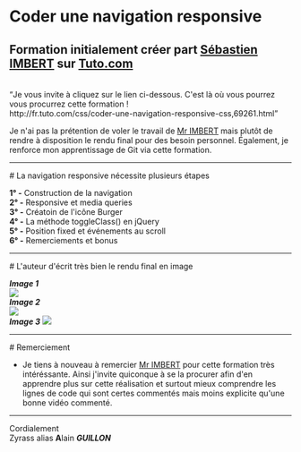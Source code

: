 # Coder une navigation responsive
<h2>Formation initialement créer part <a href="http://fr.tuto.com/formateur/syddarta.htm">Sébastien IMBERT</a> sur <a href="http://fr.tuto.com/">Tuto.com</a></h2><br />
<q>Je vous invite à cliquez sur le lien ci-dessous. C'est là où vous pourrez vous procurrez cette formation !<br />
http://fr.tuto.com/css/coder-une-navigation-responsive-css,69261.html</q><br />

Je n'ai pas la prétention de voler le travail de <a href="http://fr.tuto.com/formateur/syddarta.htm">Mr IMBERT</a> mais plutôt de rendre à disposition le rendu final pour des besoin personnel. Également, je renforce mon apprentissage de Git via cette formation.
<hr />
# La navigation responsive nécessite plusieurs étapes<br />

**1° -** Construction de la navigation<br />
**2° -** Responsive et media queries<br />
**3° -** Créatoin de l'icône Burger<br />
**4° -** La méthode toggleClass() en jQuery<br />
**5° -** Position fixed et événements au scroll<br />
**6° -** Remerciements et bonus<br />
<hr />
# L'auteur d'écrit très bien le rendu final en image<br />

***Image 1***<br />
<img src="http://fr-images.tuto.net/gallery/69/69261/10523071.jpg" /> <br />
***Image 2***<br />
<img src="http://fr-images.tuto.net/gallery/69/69261/10523081.jpg" /> <br />
***Image 3***
<img src="http://fr-images.tuto.net/gallery/69/69261/10523091.jpg" /> <br />
<hr />
# Remerciement

- Je tiens à nouveau à remercier <a href="http://fr.tuto.com/formateur/syddarta.htm">Mr IMBERT</a> pour cette formation très intéréssante. Ainsi j'invite quiconque à se la procurer afin d'en apprendre plus sur cette réalisation et surtout mieux comprendre les lignes de code qui sont certes commentés mais moins explicite qu'une bonne vidéo commenté. 
<hr />

Cordialement <br />
Zyrass alias **A**lain ***GUILLON***
